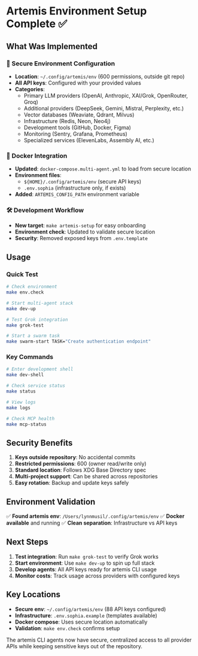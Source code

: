 # Artemis Environment Setup Complete ✅

## What Was Implemented

### 🔐 Secure Environment Configuration
- **Location**: `~/.config/artemis/env` (600 permissions, outside git repo)
- **All API keys**: Configured with your provided values
- **Categories**: 
  - Primary LLM providers (OpenAI, Anthropic, XAI/Grok, OpenRouter, Groq)
  - Additional providers (DeepSeek, Gemini, Mistral, Perplexity, etc.)
  - Vector databases (Weaviate, Qdrant, Milvus)
  - Infrastructure (Redis, Neon, Neo4j)
  - Development tools (GitHub, Docker, Figma)
  - Monitoring (Sentry, Grafana, Prometheus)
  - Specialized services (ElevenLabs, Assembly AI, etc.)

### 🐳 Docker Integration
- **Updated**: `docker-compose.multi-agent.yml` to load from secure location
- **Environment files**: 
  - `${HOME}/.config/artemis/env` (secure API keys)
  - `.env.sophia` (infrastructure only, if exists)
- **Added**: `ARTEMIS_CONFIG_PATH` environment variable

### 🛠️ Development Workflow
- **New target**: `make artemis-setup` for easy onboarding
- **Environment check**: Updated to validate secure location
- **Security**: Removed exposed keys from `.env.template`

## Usage

### Quick Test
```bash
# Check environment
make env.check

# Start multi-agent stack
make dev-up

# Test Grok integration
make grok-test

# Start a swarm task
make swarm-start TASK="Create authentication endpoint"
```

### Key Commands
```bash
# Enter development shell
make dev-shell

# Check service status
make status

# View logs
make logs

# Check MCP health
make mcp-status
```

## Security Benefits

1. **Keys outside repository**: No accidental commits
2. **Restricted permissions**: 600 (owner read/write only)
3. **Standard location**: Follows XDG Base Directory spec
4. **Multi-project support**: Can be shared across repositories
5. **Easy rotation**: Backup and update keys safely

## Environment Validation

✅ **Found artemis env**: `/Users/lynnmusil/.config/artemis/env`
✅ **Docker available** and running
✅ **Clean separation**: Infrastructure vs API keys

## Next Steps

1. **Test integration**: Run `make grok-test` to verify Grok works
2. **Start environment**: Use `make dev-up` to spin up full stack
3. **Develop agents**: All API keys ready for artemis CLI usage
4. **Monitor costs**: Track usage across providers with configured keys

## Key Locations

- **Secure env**: `~/.config/artemis/env` (88 API keys configured)
- **Infrastructure**: `.env.sophia.example` (templates available)
- **Docker compose**: Uses secure location automatically
- **Validation**: `make env.check` confirms setup

The artemis CLI agents now have secure, centralized access to all provider APIs while keeping sensitive keys out of the repository.